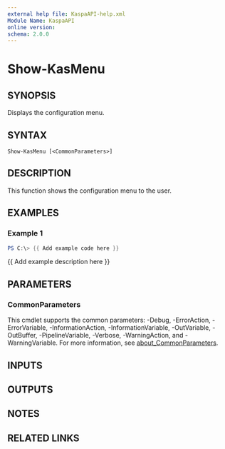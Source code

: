 ```yaml
---
external help file: KaspaAPI-help.xml
Module Name: KaspaAPI
online version:
schema: 2.0.0
---
```


# Show-KasMenu

## SYNOPSIS
Displays the configuration menu.

## SYNTAX

```
Show-KasMenu [<CommonParameters>]
```

## DESCRIPTION
This function shows the configuration menu to the user.

## EXAMPLES

### Example 1
```powershell
PS C:\> {{ Add example code here }}
```

{{ Add example description here }}

## PARAMETERS

### CommonParameters
This cmdlet supports the common parameters: -Debug, -ErrorAction, -ErrorVariable, -InformationAction, -InformationVariable, -OutVariable, -OutBuffer, -PipelineVariable, -Verbose, -WarningAction, and -WarningVariable. For more information, see [about_CommonParameters](http://go.microsoft.com/fwlink/?LinkID=113216).

## INPUTS

## OUTPUTS

## NOTES

## RELATED LINKS
